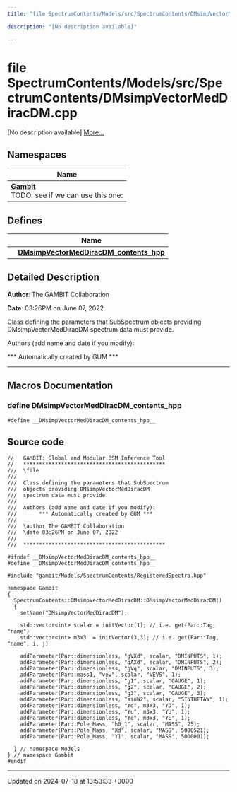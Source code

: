 ```yaml
---
title: "file SpectrumContents/Models/src/SpectrumContents/DMsimpVectorMedDiracDM.cpp"

description: "[No description available]"

---
```


# file SpectrumContents/Models/src/SpectrumContents/DMsimpVectorMedDiracDM.cpp

[No description available] [More...](#detailed-description)

## Namespaces

| Name           |
| -------------- |
| **[Gambit](/documentation/code/namespaces/namespacegambit/)** <br>TODO: see if we can use this one:  |

## Defines

|                | Name           |
| -------------- | -------------- |
|  | **[__DMsimpVectorMedDiracDM_contents_hpp__](/documentation/code/files/models_2src_2spectrumcontents_2dmsimpvectormeddiracdm_8cpp/#define-dmsimpvectormeddiracdm-contents-hpp)**  |

## Detailed Description


**Author**: The GAMBIT Collaboration 

**Date**: 03:26PM on June 07, 2022

Class defining the parameters that SubSpectrum objects providing DMsimpVectorMedDiracDM spectrum data must provide.

Authors (add name and date if you modify): 

 *** Automatically created by GUM *** 


------------------




## Macros Documentation

### define __DMsimpVectorMedDiracDM_contents_hpp__

```
#define __DMsimpVectorMedDiracDM_contents_hpp__ 
```


## Source code

```
//   GAMBIT: Global and Modular BSM Inference Tool
//   *********************************************
///  \file
///
///  Class defining the parameters that SubSpectrum
///  objects providing DMsimpVectorMedDiracDM
///  spectrum data must provide.
///
///  Authors (add name and date if you modify):    
///       *** Automatically created by GUM ***     
///                                                
///  \author The GAMBIT Collaboration             
///  \date 03:26PM on June 07, 2022
///                                                
///  ********************************************* 

#ifndef __DMsimpVectorMedDiracDM_contents_hpp__
#define __DMsimpVectorMedDiracDM_contents_hpp__

#include "gambit/Models/SpectrumContents/RegisteredSpectra.hpp"

namespace Gambit
{
  SpectrumContents::DMsimpVectorMedDiracDM::DMsimpVectorMedDiracDM()
  {
    setName("DMsimpVectorMedDiracDM");
    
    std::vector<int> scalar = initVector(1); // i.e. get(Par::Tag, "name")
    std::vector<int> m3x3  = initVector(3,3); // i.e. get(Par::Tag, "name", i, j)
    
    addParameter(Par::dimensionless, "gVXd", scalar, "DMINPUTS", 1);
    addParameter(Par::dimensionless, "gAXd", scalar, "DMINPUTS", 2);
    addParameter(Par::dimensionless, "gVq", scalar, "DMINPUTS", 3);
    addParameter(Par::mass1, "vev", scalar, "VEVS", 1);
    addParameter(Par::dimensionless, "g1", scalar, "GAUGE", 1);
    addParameter(Par::dimensionless, "g2", scalar, "GAUGE", 2);
    addParameter(Par::dimensionless, "g3", scalar, "GAUGE", 3);
    addParameter(Par::dimensionless, "sinW2", scalar, "SINTHETAW", 1);
    addParameter(Par::dimensionless, "Yd", m3x3, "YD", 1);
    addParameter(Par::dimensionless, "Yu", m3x3, "YU", 1);
    addParameter(Par::dimensionless, "Ye", m3x3, "YE", 1);
    addParameter(Par::Pole_Mass, "h0_1", scalar, "MASS", 25);
    addParameter(Par::Pole_Mass, "Xd", scalar, "MASS", 5000521);
    addParameter(Par::Pole_Mass, "Y1", scalar, "MASS", 5000001);
    
  } // namespace Models
} // namespace Gambit
#endif
```


-------------------------------

Updated on 2024-07-18 at 13:53:33 +0000
